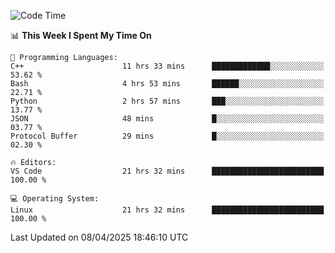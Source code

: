 
<!--START_SECTION:waka-->
![Code Time](http://img.shields.io/badge/Code%20Time-3%2C293%20hrs%2030%20mins-blue)

📊 **This Week I Spent My Time On** 

```text
💬 Programming Languages: 
C++                      11 hrs 33 mins      █████████████░░░░░░░░░░░░   53.62 % 
Bash                     4 hrs 53 mins       ██████░░░░░░░░░░░░░░░░░░░   22.71 % 
Python                   2 hrs 57 mins       ███░░░░░░░░░░░░░░░░░░░░░░   13.77 % 
JSON                     48 mins             █░░░░░░░░░░░░░░░░░░░░░░░░   03.77 % 
Protocol Buffer          29 mins             █░░░░░░░░░░░░░░░░░░░░░░░░   02.30 % 

🔥 Editors: 
VS Code                  21 hrs 32 mins      █████████████████████████   100.00 % 

💻 Operating System: 
Linux                    21 hrs 32 mins      █████████████████████████   100.00 % 
```


 Last Updated on 08/04/2025 18:46:10 UTC
<!--END_SECTION:waka-->

